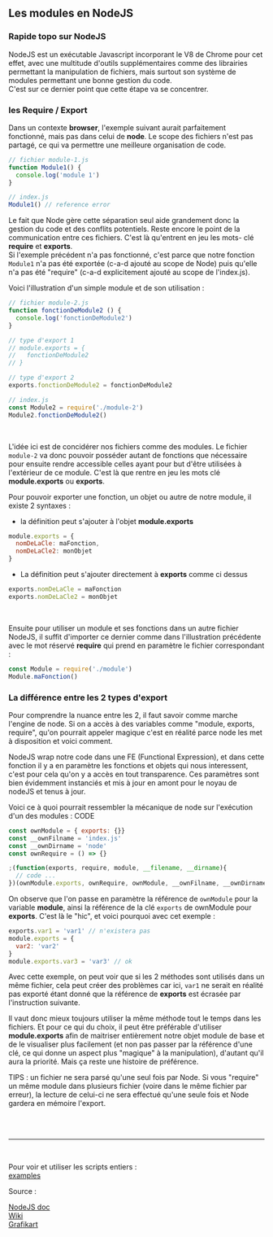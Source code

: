 ## Les modules en NodeJS

### Rapide topo sur NodeJS

NodeJS est un exécutable Javascript incorporant le V8 de Chrome pour cet effet, avec une multitude d'outils 
supplémentaires comme des librairies permettant la manipulation de fichiers, mais surtout son système de 
modules permettant une bonne gestion du code.  
C'est sur ce dernier point que cette étape va se concentrer.

### les Require / Export

Dans un contexte **browser**, l'exemple suivant aurait parfaitement fonctionné, mais pas dans celui de **node**. 
Le scope des fichiers n'est pas partagé, ce qui va permettre une meilleure organisation de code. 

```js
// fichier module-1.js
function Module1() {
  console.log('module 1')
}
```
```js
// index.js
Module1() // reference error
```

Le fait que Node gère cette séparation seul aide grandement donc la gestion du code et des conflits 
potentiels. Reste encore le point de la communication entre ces fichiers. C'est là qu'entrent en jeu les mots-
clé **require** et **exports**.  
Si l'exemple précédent n'a pas fonctionné, c'est parce que notre fonction `Module1` n'a pas été exportée 
(c-a-d ajouté au scope de Node) puis qu'elle n'a pas été "require" (c-a-d explicitement ajouté 
au scope de l'index.js).

Voici l'illustration d'un simple module et de son utilisation :

```js
// fichier module-2.js
function fonctionDeModule2 () {
  console.log('fonctionDeModule2')
}

// type d'export 1
// module.exports = {
//   fonctionDeModule2
// }

// type d'export 2
exports.fonctionDeModule2 = fonctionDeModule2
```
```js
// index.js
const Module2 = require('./module-2')
Module2.fonctionDeModule2()
```

<br>

L'idée ici est de concidérer nos fichiers comme des modules. Le fichier `module-2` va donc pouvoir posséder 
autant de fonctions que nécessaire pour ensuite rendre accessible celles ayant pour but d'être utilisées à 
l'extérieur de ce module. C'est là que rentre en jeu les mots clé **module.exports** ou **exports**.

Pour pouvoir exporter une fonction, un objet ou autre de notre module, il existe 2 syntaxes :
- la définition peut s'ajouter à l'objet **module.exports**
```js
module.exports = {
  nomDeLaCle: maFonction,
  nomDeLaCle2: monObjet
}
```
- La définition peut s'ajouter directement à **exports** comme ci dessus
```js
exports.nomDeLaCle = maFonction
exports.nomDeLaCle2 = monObjet
```

<br>

Ensuite pour utiliser un module et ses fonctions dans un autre fichier NodeJS, il suffit d'importer ce 
dernier comme dans l'illustration précédente avec le mot réservé **require** qui prend en paramètre le 
fichier correspondant :
```js
const Module = require('./module')
Module.maFonction()
```


### La différence entre les 2 types d'export


Pour comprendre la nuance entre les 2, il faut savoir comme marche l'engine de node. Si on a accès à des
variables comme "module, exports, require", qu'on pourrait appeler magique c'est en réalité parce node 
les met à disposition et voici comment.

NodeJS wrap notre code dans une FE (Functional Expression), et dans cette fonction il y a en paramètre les 
fonctions et objets qui nous interessent, c'est pour cela qu'on y a accès en tout transparence. Ces paramètres
sont bien évidemment instanciés et mis à jour en amont pour le noyau de nodeJS et tenus à jour.

Voici ce à quoi pourrait ressembler la mécanique de node sur l'exécution d'un des modules :
CODE

```js
const ownModule = { exports: {}}
const __ownFilname = 'index.js'
const __ownDirname = 'node'
const ownRequire = () => {}

;(function(exports, require, module, __filename, __dirname){
  // code ...
})(ownModule.exports, ownRequire, ownModule, __ownFilname, __ownDirname)
```

On observe que l'on passe en paramètre la référence de `ownModule` pour la variable **module**, ainsi
la référence de la clé `exports` de ownModule pour **exports**. C'est là le "hic", et voici pourquoi 
avec cet exemple :

```js
exports.var1 = 'var1' // n'existera pas
module.exports = {
  var2: 'var2'
}
module.exports.var3 = 'var3' // ok
```

Avec cette exemple, on peut voir que si les 2 méthodes sont utilisés dans un même fichier, cela peut 
créer des problèmes car ici, `var1` ne serait en réalité pas exporté étant donné que la référence 
de **exports** est écrasée par l'instruction suivante. 

Il vaut donc mieux toujours utiliser la même méthode tout le temps dans les fichiers. Et pour ce qui
du choix, il peut être préférable d'utiliser **module.exports** afin de maitriser entièrement 
notre objet module de base et de le visualiser plus facilement (et non pas passer par la référence
d'une clé, ce qui donne un aspect plus "magique" à la manipulation), d'autant 
qu'il aura la priorité. Mais ça reste une histoire de préférence.

TIPS : un fichier ne sera parsé qu'une seul fois par Node. Si vous "require" un même module dans plusieurs
fichier (voire dans le même fichier par erreur), la lecture de celui-ci ne sera effectué qu'une seule 
fois et Node gardera en mémoire l'export.

<br>
<br>

---
<br>

Pour voir et utiliser les scripts entiers :  
[examples](/dist/chapitre3-modules/node)  

Source :

[NodeJS doc](https://nodejs.org/en/docs/)  
[Wiki](https://fr.wikipedia.org/wiki/Node.js)  
[Grafikart](https://grafikart.fr/tutoriels/nodejs-intro-792)
